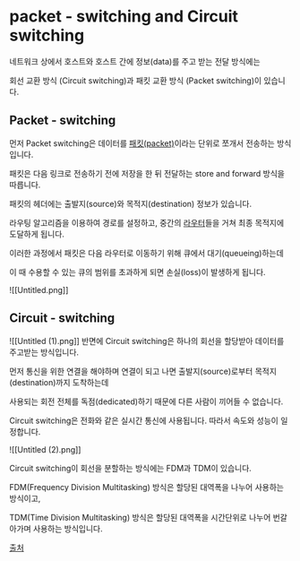 # packet - switching and Circuit switching

네트워크 상에서 호스트와 호스트 간에 정보(data)를 주고 받는 전달 방식에는

회선 교환 방식 (Circuit switching)과 패킷 교환 방식 (Packet switching)이 있습니다.

## **Packet - switching**

먼저 Packet switching은 데이터를 [패킷(packet)](Packet)이라는 단위로 쪼개서 전송하는 방식입니다.

패킷은 다음 링크로 전송하기 전에 저장을 한 뒤 전달하는 store and forward 방식을 따릅니다.

패킷의 헤더에는 출발지(source)와 목적지(destination) 정보가 있습니다.

라우팅 알고리즘을 이용하여 경로를 설정하고, 중간의 [라우터](Router)들을 거쳐 최종 목적지에 도달하게 됩니다.

이러한 과정에서 패킷은 다음 라우터로 이동하기 위해 큐에서 대기(queueing)하는데

이 때 수용할 수 있는 큐의 범위를 초과하게 되면 손실(loss)이 발생하게 됩니다.

![[Untitled.png]]

## **Circuit - switching**
![[Untitled (1).png]]
반면에 Circuit switching은 하나의 회선을 할당받아 데이터를 주고받는 방식입니다.

먼저 통신을 위한 연결을 해야하며 연결이 되고 나면 출발지(source)로부터 목적지(destination)까지 도착하는데

사용되는 회전 전체를 독점(dedicated)하기 때문에 다른 사람이 끼어들 수 없습니다.

Circuit switching은 전화와 같은 실시간 통신에 사용됩니다. 따라서 속도와 성능이 일정합니다.

![[Untitled (2).png]]

Circuit switching이 회선을 분할하는 방식에는 FDM과 TDM이 있습니다.

FDM(Frequency Division Multitasking) 방식은 할당된 대역폭을 나누어 사용하는 방식이고,

TDM(Time Division Multitasking) 방식은 할당된 대역폭을 시간단위로 나누어 번갈아가며 사용하는 방식입니다.

[출처](https://swalloow.tistory.com/55)